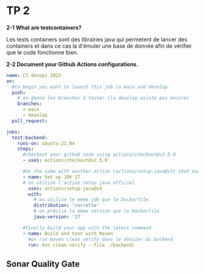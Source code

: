 # TP 2

**2-1 What are testcontainers?**

Les tests containers sont des librairies java qui permetent de lancer des containers et dans ce cas la d'émuler une base de donnée afin de vérifier que le code fonctionne bien.

**2-2 Document your Github Actions configurations.**

```yaml
name: CI devops 2023
on:
  #to begin you want to launch this job in main and develop
  push:
    # on donne les branches à tester (la develop existe pas encore)
    branches:
      - main
      - develop
  pull_request:

jobs:
  test-backend:
    runs-on: ubuntu-22.04
    steps:
      #checkout your github code using actions/checkout@v2.5.0
      - uses: actions/checkout@v2.5.0

      #do the same with another action (actions/setup-java@v3) that enable to setup jdk 17
      - name: Set up JDK 17
      # on utilise l'action setup java officiel
        uses: actions/setup-java@v4
        with:
          # on utilise le même jdk que le Dockerfile
          distribution: 'corretto'
          # on précise la même version que le Dockerfile
          java-version: '17'

      #finally build your app with the latest command
      - name: Build and test with Maven
        #on run maven clean verify dans le dossier du backend
        run: mvn clean verify --file ./backend/
```

## Sonar Quality Gate
